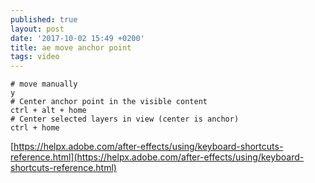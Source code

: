 ```yaml
---
published: true
layout: post
date: '2017-10-02 15:49 +0200'
title: ae move anchor point
tags: video
---
```

    # move manually
    y
    # Center anchor point in the visible content
    ctrl + alt + home
    # Center selected layers in view (center is anchor)
    ctrl + home
    
[https://helpx.adobe.com/after-effects/using/keyboard-shortcuts-reference.html](https://helpx.adobe.com/after-effects/using/keyboard-shortcuts-reference.html)
